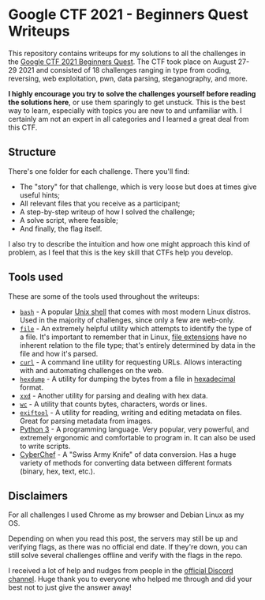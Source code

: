 # Google CTF 2021 - Beginners Quest Writeups

This repository contains writeups for my solutions to all the challenges in the [Google CTF 2021 Beginners Quest](https://capturetheflag.withgoogle.com/beginners-quest). The CTF took place on August 27-29 2021 and consisted of 18 challenges ranging in type from coding, reversing, web exploitation, pwn, data parsing, steganography, and more.

**I highly encourage you try to solve the challenges yourself before reading the solutions here**, or use them sparingly to get unstuck. This is the best way to learn, especially with topics you are new to and unfamiliar with. I certainly am not an expert in all categories and I learned a great deal from this CTF.

## Structure

There's one folder for each challenge. There you'll find:

* The "story" for that challenge, which is very loose but does at times give useful hints;
* All relevant files that you receive as a participant;
* A step-by-step writeup of how I solved the challenge;
* A solve script, where feasible;
* And finally, the flag itself.

I also try to describe the intuition and how one might approach this kind of problem, as I feel that this is the key skill that CTFs help you develop.

## Tools used

These are some of the tools used throughout the writeups:

* [`bash`](https://en.wikipedia.org/wiki/Bash_(Unix_shell)) - A popular [Unix shell](https://en.wikipedia.org/wiki/Unix_shell) that comes with most modern Linux distros. Used in the majority of challenges, since only a few are web-only.
* [`file`](https://linux.die.net/man/1/file) - An extremely helpful utility which attempts to identify the type of a file. It's important to remember that in Linux, [file extensions](https://en.wikipedia.org/wiki/Filename_extension) have no inherent relation to the file type; that's entirely determined by data in the file and how it's parsed.
* [`curl`](https://en.wikipedia.org/wiki/CURL) - A command line utility for requesting URLs. Allows interacting with and automating challenges on the web.
* [`hexdump`](https://linux.die.net/man/1/hexdump) - A utility for dumping the bytes from a file in [hexadecimal](https://en.wikipedia.org/wiki/Hexadecimal) format.
* [`xxd`](https://linux.die.net/man/1/xxd) - Another utility for parsing and dealing with hex data.
* [`wc`](https://linux.die.net/man/1/wc) - A utility that counts bytes, characters, words or lines.
* [`exiftool`](https://exiftool.org/) - A utility for reading, writing and editing metadata on files. Great for parsing metadata from images.
* [Python 3](https://www.python.org/) - A programming language. Very popular, very powerful, and extremely ergonomic and comfortable to program in. It can also be used to write scripts.
* [CyberChef](https://gchq.github.io/CyberChef/) - A "Swiss Army Knife" of data conversion. Has a huge variety of methods for converting data between different formats (binary, hex, text, etc.).

## Disclaimers

For all challenges I used Chrome as my browser and Debian Linux as my OS.

Depending on when you read this post, the servers may still be up and verifying flags, as there was no official end date. If they're down, you can still solve several challenges offline and verify with the flags in the repo.

I received a lot of help and nudges from people in the [official Discord channel](https://discord.com/channels/856899439833382935/880198649999683585). Huge thank you to everyone who helped me through and did your best not to just give the answer away!

